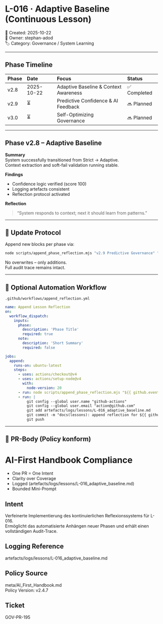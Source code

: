 # L-016 · Adaptive Baseline (Continuous Lesson)
📅 Created: 2025-10-22  
👤 Owner: stephan-adod  
🏷️ Category: Governance / System Learning  

---

## Phase Timeline
| Phase | Date | Focus | Status |
|:--|:--|:--|:--|
| v2.8 | 2025-10-22 | Adaptive Baseline & Context Awareness | ✅ Completed |
| v2.9 | ⏳ | Predictive Confidence & AI Feedback | 🔜 Planned |
| v3.0 | ⏳ | Self-Optimizing Governance | 🔜 Planned |

---

## Phase v2.8 – Adaptive Baseline
**Summary**  
System successfully transitioned from Strict → Adaptive.  
Context extraction and soft-fail validation running stable.

**Findings**  
- Confidence logic verified (score 100)  
- Logging artefacts consistent  
- Reflection protocol activated  

**Reflection**  
> “System responds to context; next it should learn from patterns.”

---

## 🔁 Update Protocol
Append new blocks per phase via:  
```bash
node scripts/append_phase_reflection.mjs "v2.9 Predictive Governance" "Initial confidence model draft"
```

No overwrites – only additions.  
Full audit trace remains intact.

---

## 🧩 Optional Automation Workflow
`.github/workflows/append_reflection.yml`
```yml
name: Append Lesson Reflection
on:
  workflow_dispatch:
    inputs:
      phase:
        description: 'Phase Title'
        required: true
      note:
        description: 'Short Summary'
        required: false

jobs:
  append:
    runs-on: ubuntu-latest
    steps:
      - uses: actions/checkout@v4
      - uses: actions/setup-node@v4
        with:
          node-version: 20
      - run: node scripts/append_phase_reflection.mjs "${{ github.event.inputs.phase }}" "${{ github.event.inputs.note }}"
      - run: |
          git config --global user.name "github-actions"
          git config --global user.email "action@github.com"
          git add artefacts/logs/lessons/L-016_adaptive_baseline.md
          git commit -m "docs(lessons): append reflection for ${{ github.event.inputs.phase }}"
          git push
```

---

## 🧾 PR-Body (Policy konform)
# AI-First Handbook Compliance
- One PR = One Intent  
- Clarity over Coverage  
- Logged (artefacts/logs/lessons/L-016_adaptive_baseline.md)  
- Bounded Mini-Prompt  

## Intent
Verfeinerte Implementierung des kontinuierlichen Reflexionssystems für L-016.  
Ermöglicht das automatisierte Anhängen neuer Phasen und erhält einen vollständigen Audit-Trace.

## Logging Reference
artefacts/logs/lessons/L-016_adaptive_baseline.md  

## Policy Source
meta/AI_First_Handbook.md  
Policy Version: v2.4.7  

## Ticket
GOV-PR-195
